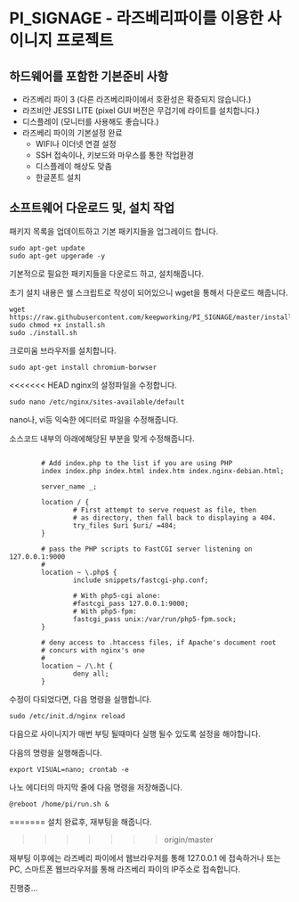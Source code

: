 # PI_SIGNAGE - 라즈베리파이를 이용한 사이니지 프로젝트

## 하드웨어를 포함한 기본준비 사항

* 라즈베리 파이 3 (다른 라즈베리파이에서 호환성은 확증되지 않습니다.)
* 라즈비안 JESSI LITE (pixel GUI 버전은 무겁기에 라이트를 설치합니다.)
* 디스플레이 (모니터를 사용해도 좋습니다.)
* 라즈베리 파이의 기본설정 완료
  * WIFI나 이더넷 연결 설정
  * SSH 접속이나, 키보드와 마우스를 통한 작업환경
  * 디스플레이 해상도 맞춤
  * 한글폰트 설치



## 소프트웨어 다운로드 및, 설치 작업

패키지 목록을 업데이트하고 기본 패키지들을 업그레이드 합니다.

```
sudo apt-get update
sudo apt-get upgerade -y
```

기본적으로 필요한 패키지들을 다운로드 하고, 설치해줍니다.

초기 설치 내용은 쉘 스크립트로 작성이 되어있으니 wget을 통해서 다운로드 해줍니다.
```
wget https://raw.githubusercontent.com/keepworking/PI_SIGNAGE/master/install.sh
sudo chmod +x install.sh
sudo ./install.sh
```

크로미움 브라우저를 설치합니다.
```
sudo apt-get install chromium-borwser
```

<<<<<<< HEAD
nginx의 설정파일을 수정합니다.

```
sudo nano /etc/nginx/sites-available/default
```
nano나, vi등 익숙한 에디터로 파일을 수정해줍니다.

소스코드 내부의 아래에해당된 부분을 맞게 수정해줍니다.

```

        # Add index.php to the list if you are using PHP
        index index.php index.html index.htm index.nginx-debian.html;

        server_name _;

        location / {
                # First attempt to serve request as file, then
                # as directory, then fall back to displaying a 404.
                try_files $uri $uri/ =404;
        }

        # pass the PHP scripts to FastCGI server listening on 127.0.0.1:9000
        #
        location ~ \.php$ {
                include snippets/fastcgi-php.conf;

                # With php5-cgi alone:
                #fastcgi_pass 127.0.0.1:9000;
                # With php5-fpm:
                fastcgi_pass unix:/var/run/php5-fpm.sock;
        }

        # deny access to .htaccess files, if Apache's document root
        # concurs with nginx's one
        #
        location ~ /\.ht {
                deny all;
        }

```
수정이 다되었다면,
다음 명령을 실행합니다.

```
sudo /etc/init.d/nginx reload
```
다음으로 사이니지가 매번 부팅 될때마다 실행 될수 있도록 설정을 해야합니다.

다음의 명령을 실행해줍니다.

```
export VISUAL=nano; crontab -e
```

나노 에디터의 마지막 줄에 다음 명령을 저장해줍니다.
```
@reboot /home/pi/run.sh &
```

=======
설치 완료후, 재부팅을 해줍니다.
>>>>>>> origin/master

재부팅 이후에는 라즈베리 파이에서 웹브라우저를 통해 127.0.0.1 에 접속하거나
또는 PC, 스마트폰 웹브라우저를 통해 라즈베리 파이의 IP주소로 접속합니다.

진행중...

